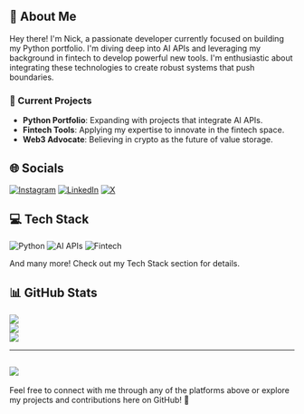 ## 👋 About Me

Hey there! I'm Nick, a passionate developer currently focused on building my Python portfolio. I'm diving deep into AI APIs and leveraging my background in fintech to develop powerful new tools. I'm enthusiastic about integrating these technologies to create robust systems that push boundaries.

### 🔭 Current Projects

- **Python Portfolio**: Expanding with projects that integrate AI APIs.
- **Fintech Tools**: Applying my expertise to innovate in the fintech space.
- **Web3 Advocate**: Believing in crypto as the future of value storage.

## 🌐 Socials
[![Instagram](https://img.shields.io/badge/Instagram-%23E4405F.svg?logo=Instagram&logoColor=white)](https://instagram.com/nickacquisto)
[![LinkedIn](https://img.shields.io/badge/LinkedIn-%230077B5.svg?logo=linkedin&logoColor=white)](https://linkedin.com/in/Nick-Acquisto)
[![X](https://img.shields.io/badge/X-black.svg?logo=X&logoColor=white)](https://x.com/N1CQU)

## 💻 Tech Stack
![Python](https://img.shields.io/badge/python-3670A0?style=for-the-badge&logo=python&logoColor=ffdd54)
![AI APIs](https://img.shields.io/badge/AI%20APIs-%23000000.svg?style=for-the-badge)
![Fintech](https://img.shields.io/badge/fintech-%234ea94b.svg?style=for-the-badge)

And many more! Check out my Tech Stack section for details.

## 📊 GitHub Stats
![](https://github-readme-stats.vercel.app/api?username=N1CQU&theme=tokyonight&hide_border=false&include_all_commits=false&count_private=false)<br/>
![](https://github-readme-streak-stats.herokuapp.com/?user=N1CQU&theme=tokyonight&hide_border=false)<br/>
![](https://github-readme-stats.vercel.app/api/top-langs/?username=N1CQU&theme=tokyonight&hide_border=false&include_all_commits=false&count_private=false&layout=compact)

---

![](https://visitcount.itsvg.in/api?id=N1CQU&icon=0&color=12)
---

Feel free to connect with me through any of the platforms above or explore my projects and contributions here on GitHub! 🚀
